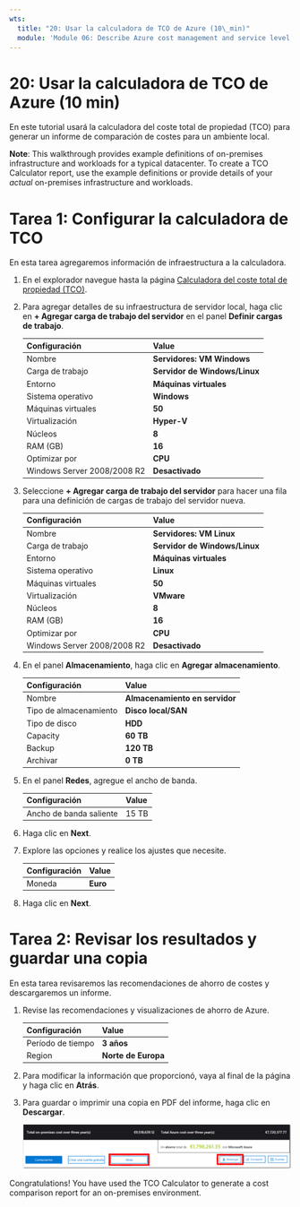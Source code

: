 ```yaml
---
wts:
  title: "20: Usar la calculadora de TCO de Azure (10\_min)"
  module: 'Module 06: Describe Azure cost management and service level agreements'
---
```

# <a name="20---use-the-azure-tco-calculator-10-min"></a>20: Usar la calculadora de TCO de Azure (10 min)


En este tutorial usará la calculadora del coste total de propiedad (TCO) para generar un informe de comparación de costes para un ambiente local.

<bpt id="p1">**</bpt>Note<ept id="p1">**</ept>: This walkthrough provides example definitions of on-premises infrastructure and workloads for a typical datacenter. To create a TCO Calculator report, use the example definitions or provide details of your <bpt id="p1">*</bpt>actual<ept id="p1">*</ept> on-premises infrastructure and workloads.

# <a name="task-1-configure-the-tco-calculator"></a>Tarea 1: Configurar la calculadora de TCO

En esta tarea agregaremos información de infraestructura a la calculadora. 

1. En el explorador navegue hasta la página [Calculadora del coste total de propiedad (TCO)](https://azure.microsoft.com/en-us/pricing/tco/calculator/).

2. Para agregar detalles de su infraestructura de servidor local, haga clic en **+ Agregar carga de trabajo del servidor** en el panel **Definir cargas de trabajo**.

    | Configuración | Value |
    | -- | -- |
    | Nombre | **Servidores: VM Windows** |
    | Carga de trabajo | **Servidor de Windows/Linux** |
    | Entorno | **Máquinas virtuales** |
    | Sistema operativo | **Windows** |  
    | Máquinas virtuales | **50** |
    | Virtualización | **Hyper-V** |
    | Núcleos | **8**|
    | RAM (GB) | **16** |
    | Optimizar por | **CPU** |
    | Windows Server 2008/2008 R2 | **Desactivado** |

3. Seleccione **+ Agregar carga de trabajo del servidor** para hacer una fila para una definición de cargas de trabajo del servidor nueva. 

    | Configuración | Value |
    | -- | -- |
    | Nombre | **Servidores: VM Linux** |
    | Carga de trabajo | **Servidor de Windows/Linux** |
    | Entorno | **Máquinas virtuales** |
    | Sistema operativo | **Linux** |  
    | Máquinas virtuales | **50** |
    | Virtualización | **VMware** |
    | Núcleos | **8**|
    | RAM (GB) | **16** |
    | Optimizar por | **CPU** |
    | Windows Server 2008/2008 R2 | **Desactivado** |

4. En el panel **Almacenamiento**, haga clic en **Agregar almacenamiento**.

    | Configuración | Value |
    | -- | -- |
    | Nombre | **Almacenamiento en servidor** |
    | Tipo de almacenamiento | **Disco local/SAN** |
    | Tipo de disco | **HDD** |
    | Capacity | **60 TB** |  
    | Backup | **120 TB** |
    | Archivar | **0 TB** |

5. En el panel **Redes**, agregue el ancho de banda. 

    | Configuración | Value |
    | -- | -- |
    | Ancho de banda saliente | 15 TB|

6. Haga clic en **Next**.

7. Explore las opciones y realice los ajustes que necesite. 

    | Configuración | Value |
    | -- | -- |
    | Moneda | **Euro** |

8. Haga clic en **Next**.

# <a name="task-2-review-the-results-and-save-a-copy"></a>Tarea 2: Revisar los resultados y guardar una copia

En esta tarea revisaremos las recomendaciones de ahorro de costes y descargaremos un informe. 

1. Revise las recomendaciones y visualizaciones de ahorro de Azure.

    | Configuración | Value |
    | -- | -- |
    | Período de tiempo| **3 años** |
    | Region | **Norte de Europa** |

2. Para modificar la información que proporcionó, vaya al final de la página y haga clic en **Atrás**. 

3. Para guardar o imprimir una copia en PDF del informe, haga clic en **Descargar**.

    ![Screenshot of the report pane of the tco calculator in Azure. The highlighted and completed input fields indicates how set the tco calculator timeframe to three years and the region to north europe. A graph shows the cost of on-premises infrastructure and workloads off-set against the reduced cost of using Azure.](../images/2001.png)

Congratulations! You have used the TCO Calculator to generate a cost comparison report for an on-premises environment.
